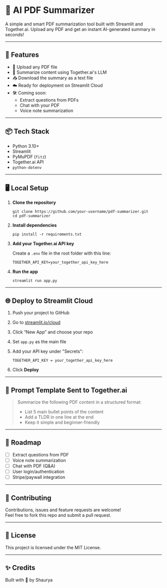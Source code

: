 # 🧠 AI PDF Summarizer

A simple and smart PDF summarization tool built with Streamlit and Together.ai. Upload any PDF and get an instant AI-generated summary in seconds!

---

## 🚀 Features

- 📄 Upload any PDF file  
- 🤖 Summarize content using Together.ai's LLM  
- 📥 Download the summary as a text file  
- ☁️ Ready for deployment on Streamlit Cloud  
- 🛠️ Coming soon:  
  - Extract questions from PDFs  
  - Chat with your PDF  
  - Voice note summarization  

---

## 📦 Tech Stack

- Python 3.10+  
- Streamlit  
- PyMuPDF (`fitz`)  
- Together.ai API  
- `python-dotenv`  

---

## 🖥️ Local Setup

1. **Clone the repository**

       git clone https://github.com/your-username/pdf-summarizer.git
       cd pdf-summarizer

2. **Install dependencies**

       pip install -r requirements.txt

3. **Add your Together.ai API key**

   Create a `.env` file in the root folder with this line:

       TOGETHER_API_KEY=your_together_api_key_here

4. **Run the app**

       streamlit run app.py

---

## 🌐 Deploy to Streamlit Cloud

1. Push your project to GitHub
2. Go to [streamlit.io/cloud](https://streamlit.io/cloud)
3. Click “New App” and choose your repo
4. Set `app.py` as the main file
5. Add your API key under "Secrets":

       TOGETHER_API_KEY = your_together_api_key_here

6. Click **Deploy**

---

## 📌 Prompt Template Sent to Together.ai

> Summarize the following PDF content in a structured format:  
> - List 5 main bullet points of the content  
> - Add a TLDR in one line at the end  
> - Keep it simple and beginner-friendly  

---

## 🧭 Roadmap

- [ ] Extract questions from PDF  
- [ ] Voice note summarization  
- [ ] Chat with PDF (Q&A)  
- [ ] User login/authentication  
- [ ] Stripe/paywall integration  

---

## 🤝 Contributing

Contributions, issues and feature requests are welcome!  
Feel free to fork this repo and submit a pull request.

---

## 📄 License

This project is licensed under the MIT License.

---

## ✨ Credits

Built with 💙 by Shaurya
